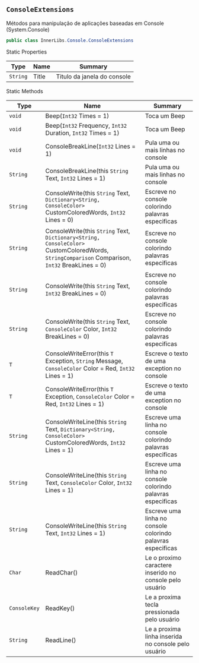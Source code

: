 ## `ConsoleExtensions`

Métodos para manipulação de aplicações baseadas em Console (System.Console)
```csharp
public class InnerLibs.Console.ConsoleExtensions

```

Static Properties

| Type | Name | Summary | 
| --- | --- | --- | 
| `String` | Title | Titulo da janela do console | 


Static Methods

| Type | Name | Summary | 
| --- | --- | --- | 
| `void` | Beep(`Int32` Times = 1) | Toca um Beep | 
| `void` | Beep(`Int32` Frequency, `Int32` Duration, `Int32` Times = 1) | Toca um Beep | 
| `void` | ConsoleBreakLine(`Int32` Lines = 1) | Pula uma ou mais linhas no console | 
| `String` | ConsoleBreakLine(this `String` Text, `Int32` Lines = 1) | Pula uma ou mais linhas no console | 
| `String` | ConsoleWrite(this `String` Text, `Dictionary<String, ConsoleColor>` CustomColoredWords, `Int32` Lines = 0) | Escreve no console colorindo palavras especificas | 
| `String` | ConsoleWrite(this `String` Text, `Dictionary<String, ConsoleColor>` CustomColoredWords, `StringComparison` Comparison, `Int32` BreakLines = 0) | Escreve no console colorindo palavras especificas | 
| `String` | ConsoleWrite(this `String` Text, `Int32` BreakLines = 0) | Escreve no console colorindo palavras especificas | 
| `String` | ConsoleWrite(this `String` Text, `ConsoleColor` Color, `Int32` BreakLines = 0) | Escreve no console colorindo palavras especificas | 
| `T` | ConsoleWriteError(this `T` Exception, `String` Message, `ConsoleColor` Color = Red, `Int32` Lines = 1) | Escreve o texto de uma exception no console | 
| `T` | ConsoleWriteError(this `T` Exception, `ConsoleColor` Color = Red, `Int32` Lines = 1) | Escreve o texto de uma exception no console | 
| `String` | ConsoleWriteLine(this `String` Text, `Dictionary<String, ConsoleColor>` CustomColoredWords, `Int32` Lines = 1) | Escreve uma linha no console colorindo palavras especificas | 
| `String` | ConsoleWriteLine(this `String` Text, `ConsoleColor` Color, `Int32` Lines = 1) | Escreve uma linha no console colorindo palavras especificas | 
| `String` | ConsoleWriteLine(this `String` Text, `Int32` Lines = 1) | Escreve uma linha no console colorindo palavras especificas | 
| `Char` | ReadChar() | Le o proximo caractere inserido no console pelo usuário | 
| `ConsoleKey` | ReadKey() | Le a proxima tecla pressionada pelo usuário | 
| `String` | ReadLine() | Le a proxima linha inserida no console pelo usuário | 


